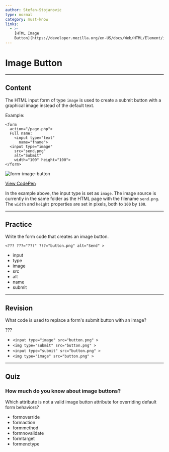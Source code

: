```yaml
---
author: Stefan-Stojanovic
type: normal
category: must-know
links:
  - >-
    [HTML Image
    Button](https://developer.mozilla.org/en-US/docs/Web/HTML/Element/input/image){documentation}
---
```


# Image Button


---

## Content

The HTML input form of type `image` is used to create a submit button with a graphical image instead of the default text.

Example:

```plain-text
<form
  action="/page.php">
  Full name:
    <input type="text"
      name="fname">
  <input type="image"
    src="send.png"
    alt="Submit"
    width="100" height="100">
</form>
```

![form-image-button](https://img.enkipro.com/a466223a14b7c791100f2b9115276d43.png)

[View CodePen](https://codepen.io/enkidevs/pen/vrvvJO)

In the example above, the input type is set as `image`. The image source is currently in the same folder as the HTML page with the filename `send.png`. The `width` and `height` properties are set in pixels, both to `100` by `100`.


---

## Practice

Write the form code that creates an image button.

`<??? ???="???" ???="button.png" alt="Send" >`

- input
- type
- image
- src
- alt
- name
- submit


---

## Revision

What code is used to replace a form's submit button with an image?

???

- `<input type="image" src="button.png" >`
- `<img type="submit" src="button.png" >`
- `<input type="submit" src="button.png" >`
- `<img type="image" src="button.png" >`


---

## Quiz

### How much do you know about image buttons?


Which attribute is not a valid image button attribute for overriding default form behaviors?

- formoverride
- formaction
- formmethod
- formnovalidate
- formtarget
- formenctype
